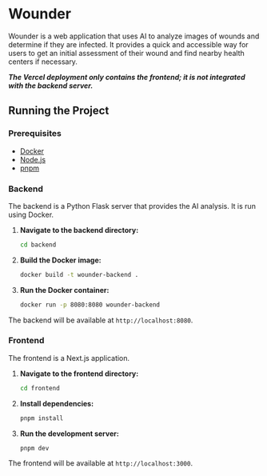 # Wounder

Wounder is a web application that uses AI to analyze images of wounds and determine if they are infected. It provides a quick and accessible way for users to get an initial assessment of their wound and find nearby health centers if necessary.

***The Vercel deployment only contains the frontend; it is not integrated with the backend server.***

## Running the Project

### Prerequisites

- [Docker](https://docs.docker.com/get-docker/)
- [Node.js](https://nodejs.org/en/download/)
- [pnpm](https://pnpm.io/installation)

### Backend

The backend is a Python Flask server that provides the AI analysis. It is run using Docker.

1.  **Navigate to the backend directory:**

    ```bash
    cd backend
    ```

2.  **Build the Docker image:**

    ```bash
    docker build -t wounder-backend .
    ```

3.  **Run the Docker container:**
    ```bash
    docker run -p 8080:8080 wounder-backend
    ```

The backend will be available at `http://localhost:8080`.

### Frontend

The frontend is a Next.js application.

1.  **Navigate to the frontend directory:**

    ```bash
    cd frontend
    ```

2.  **Install dependencies:**

    ```bash
    pnpm install
    ```

3.  **Run the development server:**
    ```bash
    pnpm dev
    ```

The frontend will be available at `http://localhost:3000`.
